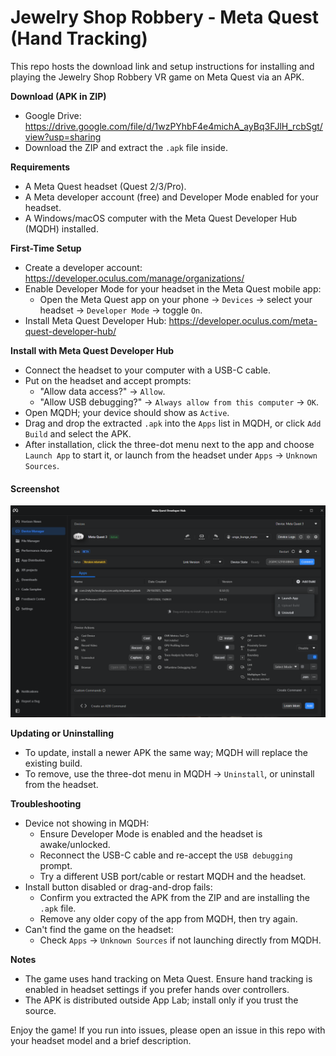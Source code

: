 ﻿# Jewelry Shop Robbery - Meta Quest (Hand Tracking)

This repo hosts the download link and setup instructions for installing and playing the Jewelry Shop Robbery VR game on Meta Quest via an APK.

**Download (APK in ZIP)**
- Google Drive: https://drive.google.com/file/d/1wzPYhbF4e4michA_ayBq3FJlH_rcbSgt/view?usp=sharing
- Download the ZIP and extract the `.apk` file inside.

**Requirements**
- A Meta Quest headset (Quest 2/3/Pro).
- A Meta developer account (free) and Developer Mode enabled for your headset.
- A Windows/macOS computer with the Meta Quest Developer Hub (MQDH) installed.

**First-Time Setup**
- Create a developer account: https://developer.oculus.com/manage/organizations/
- Enable Developer Mode for your headset in the Meta Quest mobile app:
  - Open the Meta Quest app on your phone -> `Devices` -> select your headset -> `Developer Mode` -> toggle `On`.
- Install Meta Quest Developer Hub: https://developer.oculus.com/meta-quest-developer-hub/

**Install with Meta Quest Developer Hub**
- Connect the headset to your computer with a USB-C cable.
- Put on the headset and accept prompts:
  - "Allow data access?" -> `Allow`.
  - "Allow USB debugging?" -> `Always allow from this computer` -> `OK`.
- Open MQDH; your device should show as `Active`.
- Drag and drop the extracted `.apk` into the `Apps` list in MQDH, or click `Add Build` and select the APK.
- After installation, click the three-dot menu next to the app and choose `Launch App` to start it, or launch from the headset under `Apps` -> `Unknown Sources`.

#### Screenshot

![Meta Quest Developer Hub - install screen](assets/mqdh-screenshot.png)

**Updating or Uninstalling**
- To update, install a newer APK the same way; MQDH will replace the existing build.
- To remove, use the three-dot menu in MQDH -> `Uninstall`, or uninstall from the headset.

**Troubleshooting**
- Device not showing in MQDH:
  - Ensure Developer Mode is enabled and the headset is awake/unlocked.
  - Reconnect the USB-C cable and re-accept the `USB debugging` prompt.
  - Try a different USB port/cable or restart MQDH and the headset.
- Install button disabled or drag-and-drop fails:
  - Confirm you extracted the APK from the ZIP and are installing the `.apk` file.
  - Remove any older copy of the app from MQDH, then try again.
- Can't find the game on the headset:
  - Check `Apps` -> `Unknown Sources` if not launching directly from MQDH.

**Notes**
- The game uses hand tracking on Meta Quest. Ensure hand tracking is enabled in headset settings if you prefer hands over controllers.
- The APK is distributed outside App Lab; install only if you trust the source.

Enjoy the game! If you run into issues, please open an issue in this repo with your headset model and a brief description.
